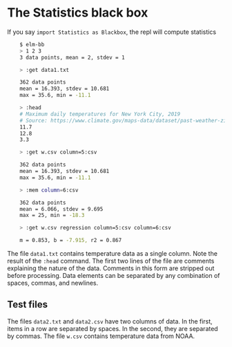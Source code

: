 
# The Statistics black box 

If you say `import Statistics as Blackbox`, the repl will compute statistics

```bash
    $ elm-bb
    > 1 2 3
    3 data points, mean = 2, stdev = 1

    > :get data1.txt

    362 data points
    mean = 16.393, stdev = 10.681
    max = 35.6, min = -11.1

    > :head
    # Maximum daily temperatures for New York City, 2019
    # Source: https://www.climate.gov/maps-data/dataset/past-weather-zip-code-data-table
    11.7
    12.8
    3.3

    > :get w.csv column=5:csv

    362 data points
    mean = 16.393, stdev = 10.681
    max = 35.6, min = -11.1

    > :mem column=6:csv

    362 data points
    mean = 6.066, stdev = 9.695
    max = 25, min = -18.3

    > :get w.csv regression column=5:csv column=6:csv

    m = 0.853, b = -7.915, r2 = 0.867    
```

The file `data1.txt` contains temperature data as a single column. Note the
result of the `:head` command.  The first two lines of the
file are comments explaining the nature of the data. Comments
in this form are stripped out before processing.  Data elements can be
separated by any combination of spaces, commas, and newlines.

## Test files

The  files `data2.txt` and `data2.csv` have two columns of data. In the first,
items in a row are separated by spaces.  In the second, they are separated
by commas.  The file `w.csv` contains temperature data from NOAA.
